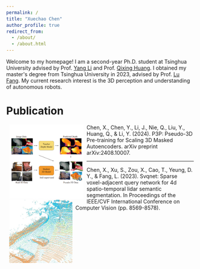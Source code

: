 ```yaml
---
permalink: /
title: "Xuechao Chen"
author_profile: true
redirect_from: 
  - /about/
  - /about.html
---
```


Welcome to my homepage! I am a second-year Ph.D. student at Tsinghua University advised by Prof. [Yang Li](https://scholar.google.com/citations?user=_qMiOloAAAAJ) and Prof. [Qixing Huang](https://scholar.google.com/citations?user=pamL_rIAAAAJ). I obtained my master's degree from Tsinghua University in 2023, advised by Prof. [Lu Fang](https://scholar.google.com/citations?user=C1YeBLMAAAAJ). My current research interest is the 3D perception and understanding of autonomous robots. 

Publication
======

<p>
<div>
<div style="float:left; clear: both;" align="center">
<img src="/images/p3p.png" width="200" alt="" hspace="8"><br />
</div>
Chen, X., Chen, Y., Li, J., Nie, Q., Liu, Y., Huang, Q., & Li, Y. (2024). P3P: Pseudo-3D Pre-training for Scaling 3D Masked Autoencoders. arXiv preprint arXiv:2408.10007. 
</div>
</p>

-----------------

<p>
<div>
<div style="float:left; clear: both;" align="center">
<img src="/images/svqnet.png" width="170" alt="" hspace="8"><br />
</div>
Chen, X., Xu, S., Zou, X., Cao, T., Yeung, D. Y., & Fang, L. (2023). Svqnet: Sparse voxel-adjacent query network for 4d spatio-temporal lidar semantic segmentation. In Proceedings of the IEEE/CVF International Conference on Computer Vision (pp. 8569-8578). 
</div>
</p>
